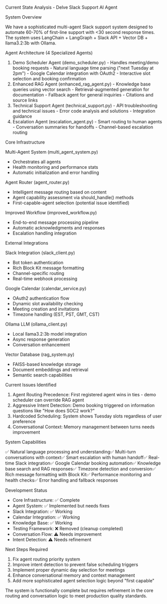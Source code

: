Current State Analysis - Delve Slack Support AI Agent

  System Overview

  We have a sophisticated multi-agent Slack support system designed to automate 60-70% of first-line support with <30
  second response times. The system uses LangChain + LangGraph + Slack API + Vector DB + llama3.2:3b with Ollama.

  Agent Architecture (4 Specialized Agents)

  1. Demo Scheduler Agent (demo_scheduler.py)
    - Handles meeting/demo booking requests
    - Natural language time parsing ("next Tuesday at 2pm")
    - Google Calendar integration with OAuth2
    - Interactive slot selection and booking confirmation
  2. Enhanced RAG Agent (enhanced_rag_agent.py)
    - Knowledge base queries using vector search
    - Retrieval-augmented generation for documentation
    - Fallback agent for general inquiries
    - Citations and source links
  3. Technical Support Agent (technical_support.py)
    - API troubleshooting and technical issues
    - Error code analysis and solutions
    - Integration guidance
  4. Escalation Agent (escalation_agent.py)
    - Smart routing to human agents
    - Conversation summaries for handoffs
    - Channel-based escalation routing

  Core Infrastructure

  Multi-Agent System (multi_agent_system.py)
  - Orchestrates all agents
  - Health monitoring and performance stats
  - Automatic initialization and error handling

  Agent Router (agent_router.py)
  - Intelligent message routing based on content
  - Agent capability assessment via should_handle() methods
  - First-capable-agent selection (potential issue identified)

  Improved Workflow (improved_workflow.py)
  - End-to-end message processing pipeline
  - Automatic acknowledgments and responses
  - Escalation handling integration

  External Integrations

  Slack Integration (slack_client.py)
  - Bot token authentication
  - Rich Block Kit message formatting
  - Channel-specific routing
  - Real-time webhook processing

  Google Calendar (calendar_service.py)
  - OAuth2 authentication flow
  - Dynamic slot availability checking
  - Meeting creation and invitations
  - Timezone handling (EST, PST, GMT, CST)

  Ollama LLM (ollama_client.py)
  - Local llama3.2:3b model integration
  - Async response generation
  - Conversation enhancement

  Vector Database (rag_system.py)
  - FAISS-based knowledge storage
  - Document embeddings and retrieval
  - Semantic search capabilities

  Current Issues Identified

  1. Agent Routing Precedence: First registered agent wins in ties - demo scheduler can override RAG agent
  2. Aggressive Intent Detection: Demo booking triggered on information questions like "How does SOC2 work?"
  3. Hardcoded Scheduling: System shows Tuesday slots regardless of user preference
  4. Conversational Context: Memory management between turns needs improvement

  System Capabilities

  ✅ Natural language processing and understanding✅ Multi-turn conversations with context✅ Smart escalation with human
  handoff✅ Real-time Slack integration✅ Google Calendar booking automation✅ Knowledge base search and RAG responses✅
  Timezone detection and conversion✅ Rich message formatting with Block Kit✅ Performance monitoring and health checks✅
   Error handling and fallback responses

  Development Status

  - Core Infrastructure: ✅ Complete
  - Agent System: ✅ Implemented but needs fixes
  - Slack Integration: ✅ Working
  - Calendar Integration: ✅ Working
  - Knowledge Base: ✅ Working
  - Testing Framework: ❌ Removed (cleanup completed)
  - Conversation Flow: ⚠️ Needs improvement
  - Intent Detection: ⚠️ Needs refinement

  Next Steps Required

  1. Fix agent routing priority system
  2. Improve intent detection to prevent false scheduling triggers
  3. Implement proper dynamic day selection for meetings
  4. Enhance conversational memory and context management
  5. Add more sophisticated agent selection logic beyond "first capable"

  The system is functionally complete but requires refinement in the core routing and conversation logic to meet
  production quality standards.